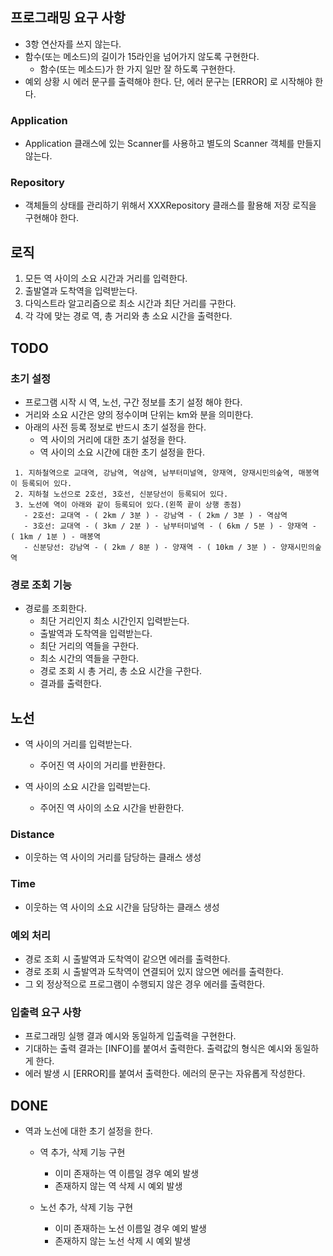 ## 프로그래밍 요구 사항
- 3항 연산자를 쓰지 않는다.
- 함수(또는 메소드)의 길이가 15라인을 넘어가지 않도록 구현한다.
    - 함수(또는 메소드)가 한 가지 일만 잘 하도록 구현한다.
- 예외 상황 시 에러 문구를 출력해야 한다. 단, 에러 문구는 [ERROR] 로 시작해야 한다.

### Application
- Application 클래스에 있는 Scanner를 사용하고 별도의 Scanner 객체를 만들지 않는다.

### Repository
- 객체들의 상태를 관리하기 위해서 XXXRepository 클래스를 활용해 저장 로직을 구현해야 한다.

## 로직
1. 모든 역 사이의 소요 시간과 거리를 입력한다.
2. 출발열과 도착역을 입력받는다.
3. 다익스트라 알고리즘으로 최소 시간과 최단 거리를 구한다.
4. 각 각에 맞는 경로 역, 총 거리와 총 소요 시간을 출력한다.

## TODO
### 초기 설정
- 프로그램 시작 시 역, 노선, 구간 정보를 초기 설정 해야 한다.
- 거리와 소요 시간은 양의 정수이며 단위는 km와 분을 의미한다.
- 아래의 사전 등록 정보로 반드시 초기 설정을 한다.
  - 역 사이의 거리에 대한 초기 설정을 한다.
  - 역 사이의 소요 시간에 대한 초기 설정을 한다.
```
 1. 지하철역으로 교대역, 강남역, 역삼역, 남부터미널역, 양재역, 양재시민의숲역, 매봉역이 등록되어 있다.
 2. 지하철 노선으로 2호선, 3호선, 신분당선이 등록되어 있다.
 3. 노선에 역이 아래와 같이 등록되어 있다.(왼쪽 끝이 상행 종점)
   - 2호선: 교대역 - ( 2km / 3분 ) - 강남역 - ( 2km / 3분 ) - 역삼역
   - 3호선: 교대역 - ( 3km / 2분 ) - 남부터미널역 - ( 6km / 5분 ) - 양재역 - ( 1km / 1분 ) - 매봉역
   - 신분당선: 강남역 - ( 2km / 8분 ) - 양재역 - ( 10km / 3분 ) - 양재시민의숲역
```

### 경로 조회 기능
- 경로를 조회한다.
    - 최단 거리인지 최소 시간인지 입력받는다.
    - 출발역과 도착역을 입력받는다.
    - 최단 거리의 역들을 구한다.
    - 최소 시간의 역들을 구한다.
    - 경로 조회 시 총 거리, 총 소요 시간을 구한다.
    - 결과를 출력한다.

## 노선
- 역 사이의 거리를 입력받는다.
  - 주어진 역 사이의 거리를 반환한다.
    
- 역 사이의 소요 시간을 입력받는다.
  - 주어진 역 사이의 소요 시간을 반환한다.

### Distance
- 이웃하는 역 사이의 거리를 담당하는 클래스 생성

### Time
- 이웃하는 역 사이의 소요 시간을 담당하는 클래스 생성

### 예외 처리
- 경로 조회 시 출발역과 도착역이 같으면 에러를 출력한다.
- 경로 조회 시 출발역과 도착역이 연결되어 있지 않으면 에러를 출력한다.
- 그 외 정상적으로 프로그램이 수행되지 않은 경우 에러를 출력한다.

### 입출력 요구 사항
- 프로그래밍 실행 결과 예시와 동일하게 입출력을 구현한다.
- 기대하는 출력 결과는 [INFO]를 붙여서 출력한다. 출력값의 형식은 예시와 동일하게 한다.
- 에러 발생 시 [ERROR]를 붙여서 출력한다. 에러의 문구는 자유롭게 작성한다.

## DONE
- 역과 노선에 대한 초기 설정을 한다.
  - 역 추가, 삭제 기능 구현
    - 이미 존재하는 역 이름일 경우 예외 발생
    - 존재하지 않는 역 삭제 시 예외 발생
  
  - 노선 추가, 삭제 기능 구현
    - 이미 존재하는 노선 이름일 경우 예외 발생
    - 존재하지 않는 노선 삭제 시 예외 발생